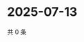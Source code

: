 # 2025-07-13

共 0 条

<!-- BEGIN ZHIHUQUESTIONS -->
<!-- 最后更新时间 Sun Jul 13 2025 05:10:07 GMT+0800 (China Standard Time) -->

<!-- END ZHIHUQUESTIONS -->
